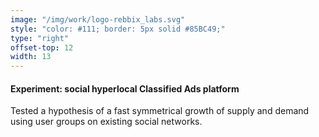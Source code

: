 ```yaml
---
image: "/img/work/logo-rebbix_labs.svg"
style: "color: #111; border: 5px solid #85BC49;"
type: "right"
offset-top: 12
width: 13
---
```

#### Experiment: social hyperlocal Classified Ads platform
Tested a hypothesis of a fast symmetrical growth of supply and demand using user groups on existing social networks.
